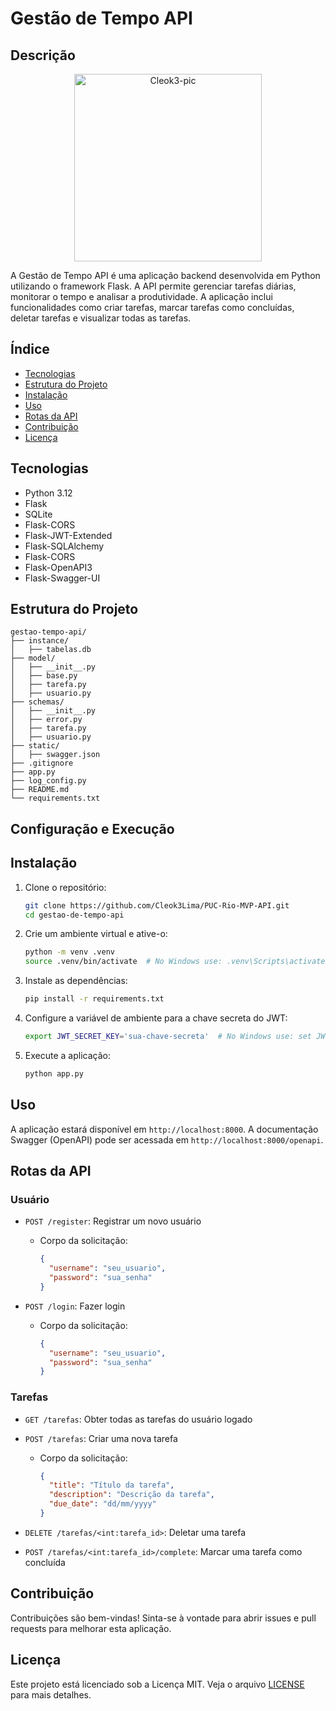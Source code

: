 # Gestão de Tempo API

## Descrição

<p align="center">
  <img alt="Cleok3-pic" width="300" src="https://cdn.discordapp.com/attachments/1217082427021725849/1256996429528825866/cleolimadev_1.png?ex=6682cca6&is=66817b26&hm=4b1248106917647f3ee387ca82efd4c732cbe5e5aaeb8fca29a7cd3ae8e079f3&">
</p>

A Gestão de Tempo API é uma aplicação backend desenvolvida em Python utilizando o framework Flask. A API permite gerenciar tarefas diárias, monitorar o tempo e analisar a produtividade. A aplicação inclui funcionalidades como criar tarefas, marcar tarefas como concluídas, deletar tarefas e visualizar todas as tarefas.

## Índice

- [Tecnologias](#tecnologias)
- [Estrutura do Projeto](#estrutura-do-projeto)
- [Instalação](#instalação)
- [Uso](#uso)
- [Rotas da API](#rotas-da-api)
- [Contribuição](#contribuição)
- [Licença](#licença)

## Tecnologias

- Python 3.12
- Flask
- SQLite
- Flask-CORS
- Flask-JWT-Extended
- Flask-SQLAlchemy
- Flask-CORS
- Flask-OpenAPI3
- Flask-Swagger-UI

## Estrutura do Projeto

```
gestao-tempo-api/
├── instance/
│   ├── tabelas.db
├── model/
│   ├── __init__.py
│   ├── base.py
│   ├── tarefa.py
│   ├── usuario.py
├── schemas/
│   ├── __init__.py
│   ├── error.py
│   ├── tarefa.py
│   ├── usuario.py
├── static/
│   ├── swagger.json
├── .gitignore
├── app.py
├── log_config.py
├── README.md
└── requirements.txt
```

## Configuração e Execução

## Instalação

1. Clone o repositório:

   ```sh
   git clone https://github.com/Cleok3Lima/PUC-Rio-MVP-API.git
   cd gestao-de-tempo-api
   ```

2. Crie um ambiente virtual e ative-o:

   ```sh
   python -m venv .venv
   source .venv/bin/activate  # No Windows use: .venv\Scripts\activate
   ```

3. Instale as dependências:

   ```sh
   pip install -r requirements.txt
   ```

4. Configure a variável de ambiente para a chave secreta do JWT:

   ```sh
   export JWT_SECRET_KEY='sua-chave-secreta'  # No Windows use: set JWT_SECRET_KEY='sua-chave-secreta'
   ```

5. Execute a aplicação:
   ```sh
   python app.py
   ```

## Uso

A aplicação estará disponível em `http://localhost:8000`. A documentação Swagger (OpenAPI) pode ser acessada em `http://localhost:8000/openapi`.

## Rotas da API

### Usuário

- `POST /register`: Registrar um novo usuário

  - Corpo da solicitação:
    ```json
    {
      "username": "seu_usuario",
      "password": "sua_senha"
    }
    ```

- `POST /login`: Fazer login
  - Corpo da solicitação:
    ```json
    {
      "username": "seu_usuario",
      "password": "sua_senha"
    }
    ```

### Tarefas

- `GET /tarefas`: Obter todas as tarefas do usuário logado
- `POST /tarefas`: Criar uma nova tarefa

  - Corpo da solicitação:
    ```json
    {
      "title": "Título da tarefa",
      "description": "Descrição da tarefa",
      "due_date": "dd/mm/yyyy"
    }
    ```

- `DELETE /tarefas/<int:tarefa_id>`: Deletar uma tarefa
- `POST /tarefas/<int:tarefa_id>/complete`: Marcar uma tarefa como concluída

## Contribuição

Contribuições são bem-vindas! Sinta-se à vontade para abrir issues e pull requests para melhorar esta aplicação.

## Licença

Este projeto está licenciado sob a Licença MIT. Veja o arquivo [LICENSE](LICENSE) para mais detalhes.
